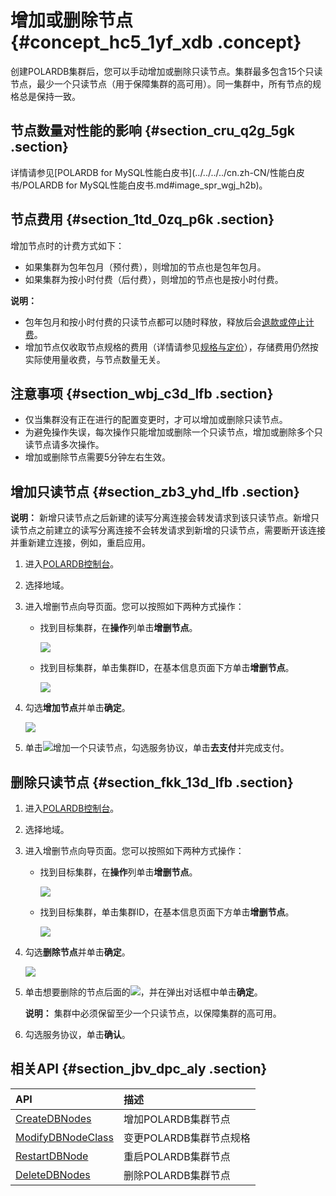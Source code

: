 # 增加或删除节点 {#concept_hc5_1yf_xdb .concept}

创建POLARDB集群后，您可以手动增加或删除只读节点。集群最多包含15个只读节点，最少一个只读节点（用于保障集群的高可用）。同一集群中，所有节点的规格总是保持一致。

## 节点数量对性能的影响 {#section_cru_q2g_5gk .section}

详情请参见[POLARDB for MySQL性能白皮书](../../../../cn.zh-CN/性能白皮书/POLARDB for MySQL性能白皮书.md#image_spr_wgj_h2b)。

## 节点费用 {#section_1td_0zq_p6k .section}

增加节点时的计费方式如下：

-   如果集群为包年包月（预付费），则增加的节点也是包年包月。
-   如果集群为按小时付费（后付费），则增加的节点也是按小时付费。

**说明：** 

-   包年包月和按小时付费的只读节点都可以随时释放，释放后会[退款或停止计费](../../../../cn.zh-CN/产品定价/变更配置费用说明.md#)。
-   增加节点仅收取节点规格的费用（详情请参见[规格与定价](../../../../cn.zh-CN/产品定价/规格与定价.md#)），存储费用仍然按实际使用量收费，与节点数量无关。

## 注意事项 {#section_wbj_c3d_lfb .section}

-   仅当集群没有正在进行的配置变更时，才可以增加或删除只读节点。
-   为避免操作失误，每次操作只能增加或删除一个只读节点，增加或删除多个只读节点请多次操作。
-   增加或删除节点需要5分钟左右生效。

## 增加只读节点 {#section_zb3_yhd_lfb .section}

**说明：** 新增只读节点之后新建的读写分离连接会转发请求到该只读节点。新增只读节点之前建立的读写分离连接不会转发请求到新增的只读节点，需要断开该连接并重新建立连接，例如，重启应用。

1.  进入[POLARDB控制台](https://polardb.console.aliyun.com/)。
2.  选择地域。
3.  进入增删节点向导页面。您可以按照如下两种方式操作：
    -   找到目标集群，在**操作**列单击**增删节点**。

        ![](http://static-aliyun-doc.oss-cn-hangzhou.aliyuncs.com/assets/img/13773/156403327034661_zh-CN.png)

    -   找到目标集群，单击集群ID，在基本信息页面下方单击**增删节点**。

        ![](http://static-aliyun-doc.oss-cn-hangzhou.aliyuncs.com/assets/img/13773/156403327013618_zh-CN.png)

4.  勾选**增加节点**并单击**确定**。

    ![](http://static-aliyun-doc.oss-cn-hangzhou.aliyuncs.com/assets/img/13773/156403327052240_zh-CN.png)

5.  单击![](http://static-aliyun-doc.oss-cn-hangzhou.aliyuncs.com/assets/img/13773/15640332703597_zh-CN.jpg)增加一个只读节点，勾选服务协议，单击**去支付**并完成支付。

## 删除只读节点 {#section_fkk_13d_lfb .section}

1.  进入[POLARDB控制台](https://polardb.console.aliyun.com/)。
2.  选择地域。
3.  进入增删节点向导页面。您可以按照如下两种方式操作：
    -   找到目标集群，在**操作**列单击**增删节点**。

        ![](http://static-aliyun-doc.oss-cn-hangzhou.aliyuncs.com/assets/img/13773/156403327034661_zh-CN.png)

    -   找到目标集群，单击集群ID，在基本信息页面下方单击**增删节点**。

        ![](http://static-aliyun-doc.oss-cn-hangzhou.aliyuncs.com/assets/img/13773/156403327013618_zh-CN.png)

4.  勾选**删除节点**并单击**确定**。

    ![](http://static-aliyun-doc.oss-cn-hangzhou.aliyuncs.com/assets/img/13773/156403327152249_zh-CN.png)

5.  单击想要删除的节点后面的![](http://static-aliyun-doc.oss-cn-hangzhou.aliyuncs.com/assets/img/13773/15640332713601_zh-CN.png)，并在弹出对话框中单击**确定**。

    **说明：** 集群中必须保留至少一个只读节点，以保障集群的高可用。

6.  勾选服务协议，单击**确认**。

## 相关API {#section_jbv_dpc_aly .section}

|API|描述|
|:--|:-|
|[CreateDBNodes](../../../../cn.zh-CN/API参考/节点管理/CreateDBNodes.md#)|增加POLARDB集群节点|
|[ModifyDBNodeClass](../../../../cn.zh-CN/API参考/节点管理/ModifyDBNodeClass.md#)|变更POLARDB集群节点规格|
|[RestartDBNode](../../../../cn.zh-CN/API参考/节点管理/RestartDBNode.md#)|重启POLARDB集群节点|
|[DeleteDBNodes](../../../../cn.zh-CN/API参考/节点管理/DeleteDBNodes.md#)|删除POLARDB集群节点|


